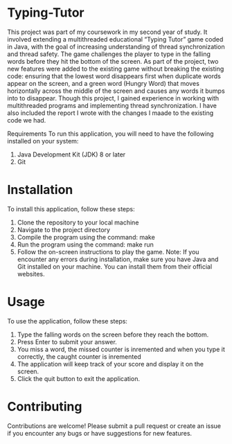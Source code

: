 # Typing-Tutor
This project was part of my coursework in my second year of study. It involved extending a multithreaded educational “Typing Tutor” game coded in Java, with the goal of increasing understanding of thread synchronization and thread safety. The game challenges the player to type in the falling words before they hit the bottom of the screen. As part of the project, two new features were added to the existing game without breaking the existing code: ensuring that the lowest word disappears first when duplicate words appear on the screen, and a green word (Hungry Word) that moves horizontally across the middle of the screen and causes any words it bumps into to disappear. Though this project, I gained experience in working with multithreaded programs and implementing thread synchronization. I have also included the report I wrote with the changes I maade to the existing code we had.

Requirements To run this application, you will need to have the following installed on your system:

1. Java Development Kit (JDK) 8 or later
2. Git
# Installation
To install this application, follow these steps:

1. Clone the repository to your local machine
2. Navigate to the project directory
3. Compile the program using the command: make
4. Run the program using the command: make run
5. Follow the on-screen instructions to play the game.
Note: If you encounter any errors during installation, make sure you have Java and Git installed on your machine. You can install them from their official websites.

# Usage
To use the application, follow these steps:

1. Type the falling words on the screen before they reach the bottom.
2. Press Enter to submit your answer.
3. You miss a word, the missed counter is inremented and when you type it correctly, the caught counter is inremented
4. The application will keep track of your score and display it on the screen.
5. Click the quit button to exit the application.
# Contributing
Contributions are welcome! Please submit a pull request or create an issue if you encounter any bugs or have suggestions for new features.
